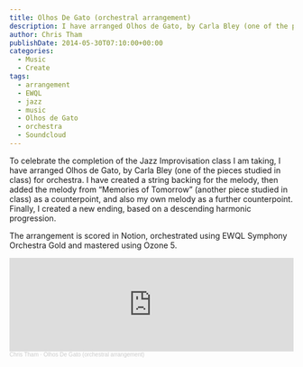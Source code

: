 ```yaml
---
title: Olhos De Gato (orchestral arrangement)
description: I have arranged Olhos de Gato, by Carla Bley (one of the pieces studied in class) for orchestra.
author: Chris Tham
publishDate: 2014-05-30T07:10:00+00:00
categories:
  - Music
  - Create
tags:
  - arrangement
  - EWQL
  - jazz
  - music
  - Olhos de Gato
  - orchestra
  - Soundcloud
---
```


To celebrate the completion of the Jazz Improvisation class I am taking, I have arranged Olhos de Gato, by Carla Bley (one of the pieces studied in class) for orchestra. I have created a string backing for the melody, then added the melody from &#8220;Memories of Tomorrow&#8221; (another piece studied in class) as a counterpoint, and also my own melody as a further counterpoint. Finally, I created a new ending, based on a descending harmonic progression.

The arrangement is scored in Notion, orchestrated using EWQL Symphony Orchestra Gold and mastered using Ozone 5.

<iframe width="100%" height="166" scrolling="no" frameborder="no" allow="autoplay" src="https://w.soundcloud.com/player/?url=https%3A//api.soundcloud.com/tracks/152110827&color=%23ff5500&auto_play=false&hide_related=false&show_comments=true&show_user=true&show_reposts=false&show_teaser=true"></iframe><div style="font-size: 10px; color: #cccccc;line-break: anywhere;word-break: normal;overflow: hidden;white-space: nowrap;text-overflow: ellipsis; font-family: Interstate,Lucida Grande,Lucida Sans Unicode,Lucida Sans,Garuda,Verdana,Tahoma,sans-serif;font-weight: 100;"><a href="https://soundcloud.com/chris-tham" title="Chris Tham" target="_blank" style="color: #cccccc; text-decoration: none;">Chris Tham</a> · <a href="https://soundcloud.com/chris-tham/olhos-de-gato-orchestral-arrangement" title="Olhos De Gato (orchestral arrangement)" target="_blank" style="color: #cccccc; text-decoration: none;">Olhos De Gato (orchestral arrangement)</a></div>
